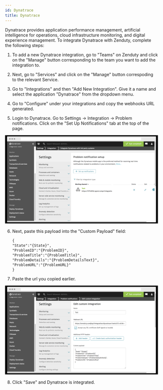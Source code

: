```yaml
---
id: Dynatrace
title: Dynatrace
---
```

Dynatrace provides application performance management, artificial intelligence for operations, cloud infrastructure monitoring, and digital experience management. To integrate Dynatrace with Zenduty, complete the following steps:

1. To add a new Dynatrace integration, go to "Teams" on Zenduty and click on the "Manage" button corresponding to the team you want to add the integration to.

2. Next, go to "Services" and click on the "Manage" button correspoding to the relevant Service.

3. Go to "Integrations" and then "Add New Integration". Give it a name and select the application "Dynatrace" from the dropdown menu.

4. Go to "Configure" under your integrations and copy the webhooks URL generated. 

5. Login to Dynatrace. Go to Settings -> Integration -> Problem notifications. Click on the "Set Up Notifications" tab at the top of the page.

![](/img/Integrations/Dynatrace/1.png)

6. Next, paste this payload into the "Custom Payload" field:

	```
	{
	"State":"{State}",
	"ProblemID":"{ProblemID}",
	"ProblemTitle":"{ProblemTitle}",
	"ProblemDetails":"{ProblemDetailsText}",
	"ProblemURL":"{ProblemURL}"
	}
	```

7. Paste the url you copied earlier.

![](/img/Integrations/Dynatrace/2.png)

8. Click "Save" and Dynatrace is integrated.